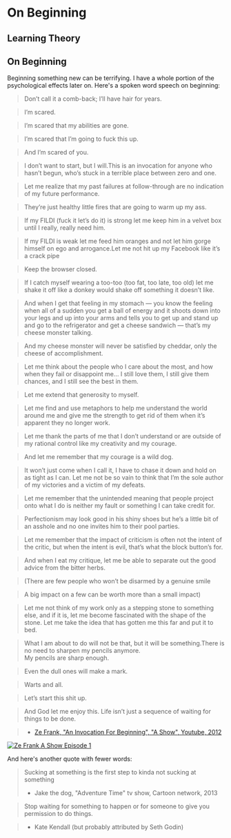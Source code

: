 On Beginning
============

Learning Theory
---------------

## On Beginning

Beginning something new can be terrifying. I have a whole portion of the psychological effects later on. Here's a spoken word speech on beginning:

> Don’t call it a comb-back; I’ll have hair for years.

> I’m scared.

> I’m scared that my abilities are gone.

> I’m scared that I’m going to fuck this up.

> And I’m scared of you.

> I don’t want to start, but I will.This is an invocation for anyone who hasn’t begun, who’s stuck in a terrible place between zero and one.

> Let me realize that my past failures at follow-through are no indication of my future performance.

> They’re just healthy little fires that are going to warm up my ass.

> If my FILDI (fuck it let’s do it) is strong let me keep him in a velvet box until I really, really need him.

> If my FILDI is weak let me feed him oranges and not let him gorge himself on ego and arrogance.Let me not hit up my Facebook like it’s a crack pipe

> Keep the browser closed.

> If I catch myself wearing a too-too (too fat, too late, too old) let me shake it off like a donkey would shake off something it doesn’t like.

> And when I get that feeling in my stomach — you know the feeling when all of a sudden you get a ball of energy and it shoots down into your legs and up into your arms and tells you to get up and stand up and go to the refrigerator and get a cheese sandwich — that’s my cheese monster talking.

> And my cheese monster will never be satisfied by cheddar, only the cheese of accomplishment.

> Let me think about the people who I care about the most, and how when they fail or disappoint me… I still love them, I still give them chances, and I still see the best in them.  

> Let me extend that generosity to myself.

> Let me find and use metaphors to help me understand the world around me and give me the strength to get rid of them when it’s apparent they no longer work.

> Let me thank the parts of me that I don’t understand or are outside of my rational control like my creativity and my courage.

> And let me remember that my courage is a wild dog.

> It won’t just come when I call it, I have to chase it down and hold on as tight as I can. Let me not be so vain to think that I’m the sole author of my victories and a victim of my defeats.

> Let me remember that the unintended meaning that people project onto what I do is neither my fault or something I can take credit for.

> Perfectionism may look good in his shiny shoes but he’s a little bit of an asshole and no one invites him to their pool parties.

> Let me remember that the impact of criticism is often not the intent of the critic, but when the intent is evil, that’s what the block button’s for.

> And when I eat my critique, let me be able to separate out the good advice from the bitter herbs.

> (There are few people who won’t be disarmed by a genuine smile

> A big impact on a few can be worth more than a small impact)

> Let me not think of my work only as a stepping stone to something else, and if it is, let me become fascinated with the shape of the stone.
> Let me take the idea that has gotten me this far and put it to bed.

> What I am about to do will not be that, but it will be something.There is no need to sharpen my pencils anymore.  
> My pencils are sharp enough.  

> Even the dull ones will make a mark.

> Warts and all.

> Let’s start this shit up.

> And God let me enjoy this.  Life isn’t just a sequence of waiting for things to be done.

> - [Ze Frank, "An Invocation For Beginning", "A Show", Youtube, 2012](http://ashow.zefrank.com/episodes/1)

[![Ze Frank A Show Episode 1](http://img.youtube.com/vi/RYlCVwxoL_g/0.jpg)](http://www.youtube.com/watch?v=RYlCVwxoL_g)

And here's another quote with fewer words:

> Sucking at something is the first step to kinda not sucking at something
> - Jake the dog, "Adventure Time" tv show, Cartoon network, 2013

> Stop waiting for something to happen or for someone to give you permission to do things.

> - Kate Kendall (but probably attributed by Seth Godin)

